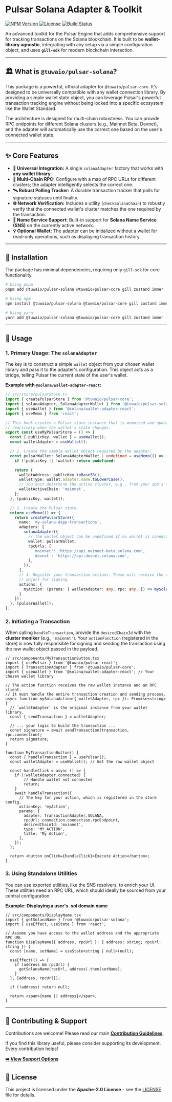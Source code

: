# Pulsar Solana Adapter & Toolkit

[![NPM Version](https://img.shields.io/npm/v/@tuwaio/pulsar-solana.svg)](https://www.npmjs.com/package/@tuwaio/pulsar-solana)
[![License](https://img.shields.io/npm/l/@tuwaio/pulsar-solana.svg)](./LICENSE)
[![Build Status](https://img.shields.io/github/actions/workflow/status/TuwaIO/pulsar-core/release.yml?branch=main)](https://github.com/TuwaIO/pulsar-core/actions)

An advanced toolkit for the Pulsar Engine that adds comprehensive support for tracking transactions on the Solana blockchain. It is built to be **wallet-library agnostic**, integrating with any setup via a simple configuration object, and uses **`gill-sdk`** for modern blockchain interaction.

-----

## 🏛️ What is `@tuwaio/pulsar-solana`?

This package is a powerful, official adapter for `@tuwaio/pulsar-core`. It's designed to be universally compatible with any wallet connection library. By providing a simple wallet state object, you can leverage Pulsar's powerful transaction tracking engine without being locked into a specific ecosystem like the Wallet Standard.

The architecture is designed for multi-chain robustness. You can provide RPC endpoints for different Solana clusters (e.g., Mainnet Beta, Devnet), and the adapter will automatically use the correct one based on the user's connected wallet state.

-----

## ✨ Core Features

- **🔌 Universal Integration:** A single `solanaAdapter` factory that works with **any wallet library**.
- **🔗 Multi-Chain RPC:** Configure with a map of RPC URLs for different clusters; the adapter intelligently selects the correct one.
- **🛰️ Robust Polling Tracker:** A durable transaction tracker that polls for signature statuses until finality.
- **🌐 Network Verification:** Includes a utility (`checkSolanaChain`) to robustly verify that the connected wallet's cluster matches the one required by the transaction.
- **👤 Name Service Support:** Built-in support for **Solana Name Service (SNS)** on the currently active network.
- **💡 Optional Wallet:** The adapter can be initialized without a wallet for read-only operations, such as displaying transaction history.

-----

## 💾 Installation

The package has minimal dependencies, requiring only `gill-sdk` for core functionality.

```bash
# Using pnpm
pnpm add @tuwaio/pulsar-solana @tuwaio/pulsar-core gill zustand immer

# Using npm
npm install @tuwaio/pulsar-solana @tuwaio/pulsar-core gill zustand immer

# Using yarn
yarn add @tuwaio/pulsar-solana @tuwaio/pulsar-core gill zustand immer
```

-----

## 🚀 Usage

### 1\. Primary Usage: The `solanaAdapter`

The key is to construct a simple `wallet` object from your chosen wallet library and pass it to the adapter's configuration. This object acts as a bridge, telling Pulsar the current state of the user's wallet.

**Example with `@solana/wallet-adapter-react`:**

```typescript
// src/store/pulsarStore.ts
import { createPulsarStore } from '@tuwaio/pulsar-core';
import { solanaAdapter, SolanaAdapterWallet } from '@tuwaio/pulsar-solana';
import { useWallet } from '@solana/wallet-adapter-react';
import { useMemo } from 'react';

// This hook creates a Pulsar store instance that is memoized and updates
// reactively when the wallet's state changes.
export const useMyPulsarStore = () => {
  const { publicKey, wallet } = useWallet();
  const walletAdapter = useWallet();

  // 1. Create the simple wallet object required by the adapter.
  const pulsarWallet: SolanaAdapterWallet | undefined = useMemo(() => {
    if (!publicKey || !wallet) return undefined;

    return {
      walletAddress: publicKey.toBase58(),
      walletType: wallet.adapter.name.toLowerCase(),
      // You must determine the active cluster, e.g., from your app's state.
      walletActiveChain: 'mainnet',
    };
  }, [publicKey, wallet]);

  // 2. Create the Pulsar store.
  return useMemo(() => {
    return createPulsarStore({
      name: 'my-solana-dapp-transactions',
      adapters: [
        solanaAdapter({
          // The wallet object can be undefined if no wallet is connected.
          wallet: pulsarWallet,
          rpcUrls: {
            'mainnet': 'https://api.mainnet-beta.solana.com',
            'devnet': 'https://api.devnet.solana.com',
          },
        }),
      ],
      // 3. Register your transaction actions. These will receive the raw wallet
      // object for signing.
      actions: {
        myAction: (params: { walletAdapter: any; rpc: any; }) => mySolanaAction(params)
      }
    });
  }, [pulsarWallet]);
};
```

### 2\. Initiating a Transaction

When calling `handleTransaction`, provide the `desiredChainId` with the **cluster moniker** (e.g., `'mainnet'`). Your `actionFunction` (registered in the store) is now fully responsible for signing and sending the transaction using the raw wallet object passed in the payload.

```tsx
// src/components/MyTransactionButton.tsx
import { usePulsar } from '@tuwaio/pulsar-react';
import { TransactionAdapter } from '@tuwaio/pulsar-core';
import { useWallet } from '@solana/wallet-adapter-react'; // Your chosen wallet library

// The action function receives the raw wallet instance and an RPC client.
// It must handle the entire transaction creation and sending process.
async function mySolanaAction({ walletAdapter, rpc }): Promise<string> {
  // `walletAdapter` is the original instance from your wallet library.
  const { sendTransaction } = walletAdapter;
  
  // ... your logic to build the transaction ...
  const signature = await sendTransaction(transaction, rpc.connection);
  return signature;
}

function MyTransactionButton() {
  const { handleTransaction } = usePulsar();
  const walletAdapter = useWallet(); // Get the raw wallet object

  const handleClick = async () => {
    if (!walletAdapter.connected) {
        // Handle wallet not connected
        return;
    }
    await handleTransaction({
      // The key for your action, which is registered in the store config.
      actionKey: 'myAction',
      params: {
        adapter: TransactionAdapter.SOLANA,
        rpcUrl: connection.connection.rpcEndpoint,
        desiredChainId: 'mainnet',
        type: 'MY_ACTION',
        title: 'My Action',
      },
    });
  };

  return <button onClick={handleClick}>Execute Action</button>;
}
```

### 3\. Using Standalone Utilities

You can use exported utilities, like the SNS resolvers, to enrich your UI. These utilities need an RPC URL, which should ideally be sourced from your central configuration.

**Example: Displaying a user's .sol domain name**

```tsx
// src/components/DisplayName.tsx
import { getSolanaName } from '@tuwaio/pulsar-solana';
import { useEffect, useState } from 'react';

// Assume you have access to the wallet address and the appropriate RPC URL
function DisplayName({ address, rpcUrl }: { address: string; rpcUrl: string }) {
  const [name, setName] = useState<string | null>(null);

  useEffect(() => {
    if (address && rpcUrl) {
      getSolanaName(rpcUrl, address).then(setName);
    }
  }, [address, rpcUrl]);

  if (!address) return null;

  return <span>{name || address}</span>;
}
```

-----

## 🤝 Contributing & Support

Contributions are welcome! Please read our main **[Contribution Guidelines](https://github.com/TuwaIO/workflows/blob/main/CONTRIBUTING.md)**.

If you find this library useful, please consider supporting its development. Every contribution helps!

[**➡️ View Support Options**](https://github.com/TuwaIO/workflows/blob/main/Donation.md)

## 📄 License

This project is licensed under the **Apache-2.0 License** - see the [LICENSE](./LICENSE) file for details.